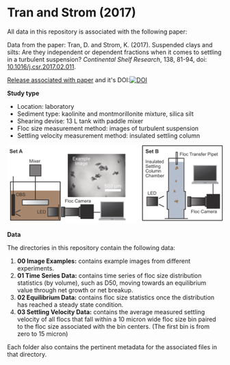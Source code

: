 # Tran and Strom (2017)

All data in this repository is associated with the following paper:

Data from the paper: Tran, D. and Strom, K. (2017). Suspended clays and silts: Are they independent or dependent fractions when it comes to settling in a turbulent suspension? *Continental Shelf Research*, 138, 81-94, doi: [10.1016/j.csr.2017.02.011](https://doi.org/10.1016/j.csr.2017.02.011).

[Release associated with paper](https://github.com/FlocData/Data-2017-TranEtal/releases) and it's DOI:[![DOI](https://zenodo.org/badge/132918444.svg)](https://zenodo.org/badge/latestdoi/132918444)

__Study type__
- Location: laboratory
- Sediment type: kaolinite and montmorillonite mixture, silica silt
- Shearing devise: 13 L tank with paddle mixer
- Floc size measurement method: images of turbulent suspension
- Settling velocity measurement method: insulated settling column

<p align="center">
<img width="600" src="https://github.com/FlocData/Data-2017-TranEtal/blob/master/Figures/Equipment.jpg">
</p>

__Data__

The directories in this repository contain the following data:
1. __00 Image Examples:__ contains example images from different experiments.
2. __01 Time Series Data:__ contains time series of floc size distribution statistics (by volume), such as D50, moving towards an equilibrium value through net growth or net breakup.
3. __02 Equilibrium Data:__ contains floc size statistics once the distribution has reached a steady state condition.
4. __03 Settling Velocity Data:__ contains the average measured settling velocity of all flocs that fall within a 10 micron  wide floc size bin paired to the floc size associated with the bin centers. (The first bin is from zero to 15 micron)

Each folder also contains the pertinent metadata for the associated files in that directory.

